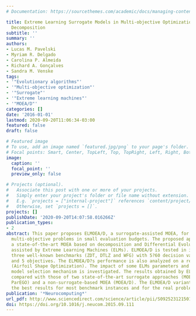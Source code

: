 ```yaml
---
# Documentation: https://sourcethemes.com/academic/docs/managing-content/

title: Extreme Learning Surrogate Models in Multi-objective Optimization based on
  Decomposition
subtitle: ''
summary: ''
authors:
- Lucas M. Pavelski
- Myriam R. Delgado
- Carolina P. Almeida
- Richard A. Gonçalves
- Sandra M. Venske
tags:
- '"Evolutionary algorithms"'
- '"Multi-objective optimization"'
- '"Surrogate"'
- '"Extreme learning machines"'
- '"MOEA/D"'
categories: []
date: '2016-01-01'
lastmod: 2020-09-20T11:06:34-03:00
featured: false
draft: false

# Featured image
# To use, add an image named `featured.jpg/png` to your page's folder.
# Focal points: Smart, Center, TopLeft, Top, TopRight, Left, Right, BottomLeft, Bottom, BottomRight.
image:
  caption: ''
  focal_point: ''
  preview_only: false

# Projects (optional).
#   Associate this post with one or more of your projects.
#   Simply enter your project's folder or file name without extension.
#   E.g. `projects = ["internal-project"]` references `content/project/deep-learning/index.md`.
#   Otherwise, set `projects = []`.
projects: []
publishDate: '2020-09-20T14:07:58.016266Z'
publication_types:
- 2
abstract: This paper proposes ELMOEA/D, a surrogate-assisted MOEA, for solving costly
  multi-objective problems in small evaluation budgets. The proposed approach encompasses
  a state-of-the-art MOEA based on decomposition and Differential Evolution (MOEA/D-DE)
  assisted by Extreme Learning Machines (ELMs). ELMOEA/D is tested in instances from
  three well-known benchmarks (ZDT, DTLZ and WFG) with 5?60 decision variables, 2
  and 5 objectives. The ELMOEA/D?s performance is also analyzed on a real problem
  (Airfoil Shape Optimization). The impact of some ELMs parameters and an automatic
  model selection mechanism is investigated. The results obtained by ELMOEA/D are
  compared with those of two state-of-the-art surrogate approaches (MOEA/D-RBF and
  ParEGO) and a non-surrogate-based MOEA (MOEA/D). The ELMOEA/D variants are among
  the best results for most benchmark instances and for the real problem.
publication: '*Neurocomputing*'
url_pdf: http://www.sciencedirect.com/science/article/pii/S0925231215016094
doi: https://doi.org/10.1016/j.neucom.2015.09.111
---
```


